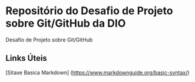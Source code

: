 # Repositório do Desafio de Projeto sobre Git/GitHub da DIO
Desafio de Projeto sobre Git/GitHub

## Links Úteis

[Sitaxe Basica Markdown] (https://www.markdownguide.org/basic-syntax/)
